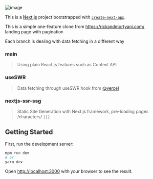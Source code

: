 ![image](https://user-images.githubusercontent.com/49247275/141107117-d3ff6750-18b9-45f7-aeba-806915868410.png)


This is a [Next.js](https://nextjs.org/) project bootstrapped with [`create-next-app`](https://github.com/vercel/next.js/tree/canary/packages/create-next-app).

This is a simple one-feature clone from https://rickandmortyapi.com/ landing page with pagination

Each branch is dealing with data fetching in a different way

### main
> Using plain React.js features such as Context API

### useSWR
> Data fetching through useSWR hook from [@vercel](https://swr.vercel.app/)

### nextjs-ssr-ssg
> Static Site Generation with Next.js framework, pre-loading pages /characters/ `1|2`
## Getting Started

First, run the development server:

```bash
npm run dev
# or
yarn dev
```

Open [http://localhost:3000](http://localhost:3000) with your browser to see the result.
